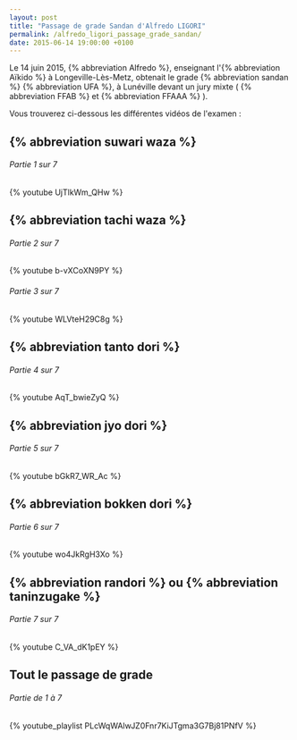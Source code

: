 ```yaml
---
layout: post
title: "Passage de grade Sandan d'Alfredo LIGORI"
permalink: /alfredo_ligori_passage_grade_sandan/
date: 2015-06-14 19:00:00 +0100
---
```

Le 14 juin 2015, {% abbreviation Alfredo %}, enseignant l'{% abbreviation Aïkido %} à Longeville-Lès-Metz, obtenait le grade {% abbreviation sandan %} {% abbreviation UFA %}, à Lunéville devant un jury mixte ( {% abbreviation FFAB %} et {% abbreviation FFAAA %} ).

Vous trouverez ci-dessous les différentes vidéos de l'examen :

## {% abbreviation suwari waza %}

###### Partie 1 sur 7

{% youtube UjTlkWm_QHw %}

## {% abbreviation tachi waza %}

###### Partie 2 sur 7

{% youtube b-vXCoXN9PY %}

###### Partie 3 sur 7

{% youtube WLVteH29C8g %}

## {% abbreviation tanto dori %}

###### Partie 4 sur 7

{% youtube AqT_bwieZyQ %}

## {% abbreviation jyo dori %}

###### Partie 5 sur 7

{% youtube bGkR7_WR_Ac %}

## {% abbreviation bokken dori %}

###### Partie 6 sur 7

{% youtube wo4JkRgH3Xo %}

## {% abbreviation randori %} ou {% abbreviation taninzugake %}

###### Partie 7 sur 7

{% youtube C_VA_dK1pEY %}

## Tout le passage de grade

###### Partie de 1 à 7

{% youtube_playlist PLcWqWAlwJZ0Fnr7KiJTgma3G7Bj81PNfV %}